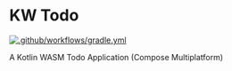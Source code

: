 # KW Todo

[![.github/workflows/gradle.yml](https://github.com/efrenospino/kotlin-wasm-todo/actions/workflows/gradle.yml/badge.svg)](https://github.com/efrenospino/kotlin-wasm-todo/actions/workflows/gradle.yml)

A Kotlin WASM Todo Application (Compose Multiplatform)
